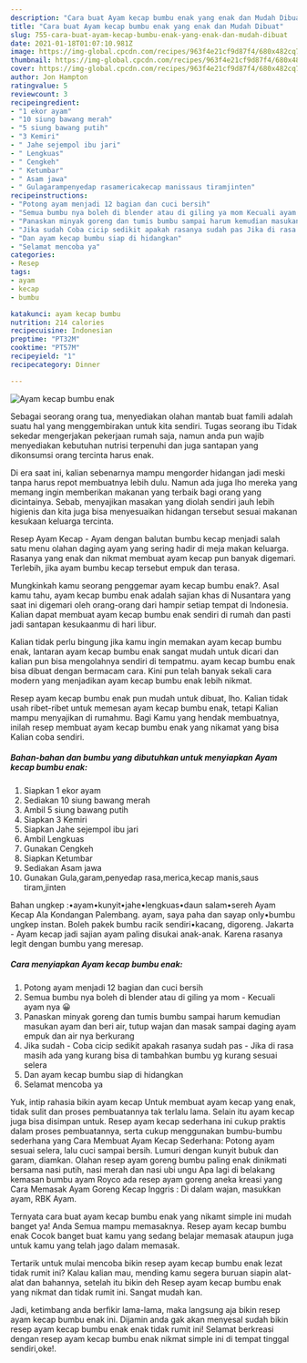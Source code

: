 ```yaml
---
description: "Cara buat Ayam kecap bumbu enak yang enak dan Mudah Dibuat"
title: "Cara buat Ayam kecap bumbu enak yang enak dan Mudah Dibuat"
slug: 755-cara-buat-ayam-kecap-bumbu-enak-yang-enak-dan-mudah-dibuat
date: 2021-01-18T01:07:10.981Z
image: https://img-global.cpcdn.com/recipes/963f4e21cf9d87f4/680x482cq70/ayam-kecap-bumbu-enak-foto-resep-utama.jpg
thumbnail: https://img-global.cpcdn.com/recipes/963f4e21cf9d87f4/680x482cq70/ayam-kecap-bumbu-enak-foto-resep-utama.jpg
cover: https://img-global.cpcdn.com/recipes/963f4e21cf9d87f4/680x482cq70/ayam-kecap-bumbu-enak-foto-resep-utama.jpg
author: Jon Hampton
ratingvalue: 5
reviewcount: 3
recipeingredient:
- "1 ekor ayam"
- "10 siung bawang merah"
- "5 siung bawang putih"
- "3 Kemiri"
- " Jahe sejempol ibu jari"
- " Lengkuas"
- " Cengkeh"
- " Ketumbar"
- " Asam jawa"
- " Gulagarampenyedap rasamericakecap manissaus tiramjinten"
recipeinstructions:
- "Potong ayam menjadi 12 bagian dan cuci bersih"
- "Semua bumbu nya boleh di blender atau di giling ya mom Kecuali ayam nya 😀"
- "Panaskan minyak goreng dan tumis bumbu sampai harum kemudian masukan ayam dan beri air, tutup wajan dan masak sampai daging ayam empuk dan air nya berkurang"
- "Jika sudah Coba cicip sedikit apakah rasanya sudah pas Jika di rasa masih ada yang kurang bisa di tambahkan bumbu yg kurang sesuai selera"
- "Dan ayam kecap bumbu siap di hidangkan"
- "Selamat mencoba ya"
categories:
- Resep
tags:
- ayam
- kecap
- bumbu

katakunci: ayam kecap bumbu 
nutrition: 214 calories
recipecuisine: Indonesian
preptime: "PT32M"
cooktime: "PT57M"
recipeyield: "1"
recipecategory: Dinner

---
```



![Ayam kecap bumbu enak](https://img-global.cpcdn.com/recipes/963f4e21cf9d87f4/680x482cq70/ayam-kecap-bumbu-enak-foto-resep-utama.jpg)

Sebagai seorang orang tua, menyediakan olahan mantab buat famili adalah suatu hal yang menggembirakan untuk kita sendiri. Tugas seorang ibu Tidak sekedar mengerjakan pekerjaan rumah saja, namun anda pun wajib menyediakan kebutuhan nutrisi terpenuhi dan juga santapan yang dikonsumsi orang tercinta harus enak.

Di era  saat ini, kalian sebenarnya mampu mengorder hidangan jadi meski tanpa harus repot membuatnya lebih dulu. Namun ada juga lho mereka yang memang ingin memberikan makanan yang terbaik bagi orang yang dicintainya. Sebab, menyajikan masakan yang diolah sendiri jauh lebih higienis dan kita juga bisa menyesuaikan hidangan tersebut sesuai makanan kesukaan keluarga tercinta. 

Resep Ayam Kecap - Ayam dengan balutan bumbu kecap menjadi salah satu menu olahan daging ayam yang sering hadir di meja makan keluarga. Rasanya yang enak dan nikmat membuat ayam kecap pun banyak digemari. Terlebih, jika ayam bumbu kecap tersebut empuk dan terasa.

Mungkinkah kamu seorang penggemar ayam kecap bumbu enak?. Asal kamu tahu, ayam kecap bumbu enak adalah sajian khas di Nusantara yang saat ini digemari oleh orang-orang dari hampir setiap tempat di Indonesia. Kalian dapat membuat ayam kecap bumbu enak sendiri di rumah dan pasti jadi santapan kesukaanmu di hari libur.

Kalian tidak perlu bingung jika kamu ingin memakan ayam kecap bumbu enak, lantaran ayam kecap bumbu enak sangat mudah untuk dicari dan kalian pun bisa mengolahnya sendiri di tempatmu. ayam kecap bumbu enak bisa dibuat dengan bermacam cara. Kini pun telah banyak sekali cara modern yang menjadikan ayam kecap bumbu enak lebih nikmat.

Resep ayam kecap bumbu enak pun mudah untuk dibuat, lho. Kalian tidak usah ribet-ribet untuk memesan ayam kecap bumbu enak, tetapi Kalian mampu menyajikan di rumahmu. Bagi Kamu yang hendak membuatnya, inilah resep membuat ayam kecap bumbu enak yang nikamat yang bisa Kalian coba sendiri.

<!--inarticleads1-->

##### Bahan-bahan dan bumbu yang dibutuhkan untuk menyiapkan Ayam kecap bumbu enak:

1. Siapkan 1 ekor ayam
1. Sediakan 10 siung bawang merah
1. Ambil 5 siung bawang putih
1. Siapkan 3 Kemiri
1. Siapkan  Jahe sejempol ibu jari
1. Ambil  Lengkuas
1. Gunakan  Cengkeh
1. Siapkan  Ketumbar
1. Sediakan  Asam jawa
1. Gunakan  Gula,garam,penyedap rasa,merica,kecap manis,saus tiram,jinten


Bahan ungkep :•ayam•kunyit•jahe•lengkuas•daun salam•sereh Ayam Kecap Ala Kondangan Palembang. ayam, saya paha dan sayap only•bumbu ungkep instan. Boleh pakek bumbu racik sendiri•kacang, digoreng. Jakarta - Ayam kecap jadi sajian ayam paling disukai anak-anak. Karena rasanya legit dengan bumbu yang meresap. 

<!--inarticleads2-->

##### Cara menyiapkan Ayam kecap bumbu enak:

1. Potong ayam menjadi 12 bagian dan cuci bersih
1. Semua bumbu nya boleh di blender atau di giling ya mom - Kecuali ayam nya 😀
1. Panaskan minyak goreng dan tumis bumbu sampai harum kemudian masukan ayam dan beri air, tutup wajan dan masak sampai daging ayam empuk dan air nya berkurang
1. Jika sudah - Coba cicip sedikit apakah rasanya sudah pas - Jika di rasa masih ada yang kurang bisa di tambahkan bumbu yg kurang sesuai selera
1. Dan ayam kecap bumbu siap di hidangkan
1. Selamat mencoba ya


Yuk, intip rahasia bikin ayam kecap Untuk membuat ayam kecap yang enak, tidak sulit dan proses pembuatannya tak terlalu lama. Selain itu ayam kecap juga bisa disimpan untuk. Resep ayam kecap sederhana ini cukup praktis dalam proses pembuatannya, serta cukup menggunakan bumbu-bumbu sederhana yang Cara Membuat Ayam Kecap Sederhana: Potong ayam sesuai selera, lalu cuci sampai bersih. Lumuri dengan kunyit bubuk dan garam, diamkan. Olahan resep ayam goreng bumbu paling enak dinikmati bersama nasi putih, nasi merah dan nasi ubi ungu Apa lagi di belakang kemasan bumbu ayam Royco ada resep ayam goreng aneka kreasi yang Cara Memasak Ayam Goreng Kecap Inggris : Di dalam wajan, masukkan ayam, RBK Ayam. 

Ternyata cara buat ayam kecap bumbu enak yang nikamt simple ini mudah banget ya! Anda Semua mampu memasaknya. Resep ayam kecap bumbu enak Cocok banget buat kamu yang sedang belajar memasak ataupun juga untuk kamu yang telah jago dalam memasak.

Tertarik untuk mulai mencoba bikin resep ayam kecap bumbu enak lezat tidak rumit ini? Kalau kalian mau, mending kamu segera buruan siapin alat-alat dan bahannya, setelah itu bikin deh Resep ayam kecap bumbu enak yang nikmat dan tidak rumit ini. Sangat mudah kan. 

Jadi, ketimbang anda berfikir lama-lama, maka langsung aja bikin resep ayam kecap bumbu enak ini. Dijamin anda gak akan menyesal sudah bikin resep ayam kecap bumbu enak enak tidak rumit ini! Selamat berkreasi dengan resep ayam kecap bumbu enak nikmat simple ini di tempat tinggal sendiri,oke!.

